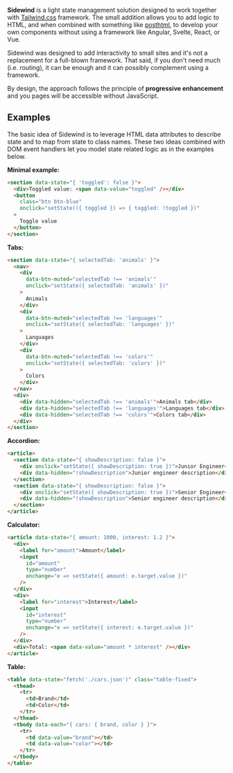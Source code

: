 **Sidewind** is a light state management solution designed to work together with [Tailwind.css](https://tailwindcss.com) framework. The small addition allows you to add logic to HTML, and when combined with something like [posthtml](https://www.npmjs.com/package/posthtml), to develop your own components without using a framework like Angular, Svelte, React, or Vue.

Sidewind was designed to add interactivity to small sites and it's not a replacement for a full-blown framework. That said, if you don't need much (i.e. routing), it can be enough and it can possibly complement using a framework.

By design, the approach follows the principle of **progressive enhancement** and you pages will be accessible without JavaScript.

## Examples

The basic idea of Sidewind is to leverage HTML data attributes to describe state and to map from state to class names. These two ideas combined with DOM event handlers let you model state related logic as in the examples below.

**Minimal example:**

```html
<section data-state="{ 'toggled': false }">
  <div>Toggled value: <span data-value="toggled" /></div>
  <button
    class="btn btn-blue"
    onclick="setState(({ toggled }) => { toggled: !toggled })"
  >
    Toggle value
  </button>
</section>
```

**Tabs:**

```html
<section data-state="{ selectedTab: 'animals' }">
  <nav>
    <div
      data-btn-muted="selectedTab !== 'animals'"
      onclick="setState({ selectedTab: 'animals' })"
    >
      Animals
    </div>
    <div
      data-btn-muted="selectedTab !== 'languages'"
      onclick="setState({ selectedTab: 'languages' })"
    >
      Languages
    </div>
    <div
      data-btn-muted="selectedTab !== 'colors'"
      onclick="setState({ selectedTab: 'colors' })"
    >
      Colors
    </div>
  </nav>
  <div>
    <div data-hidden="selectedTab !== 'animals'">Animals tab</div>
    <div data-hidden="selectedTab !== 'languages'">Languages tab</div>
    <div data-hidden="selectedTab !== 'colors'">Colors tab</div>
  </div>
</section>
```

**Accordion:**

```html
<article>
  <section data-state="{ showDescription: false }">
    <div onclick="setState({ showDescription: true })">Junior Engineer</div>
    <div data-hidden="!showDescription">Junior engineer description</div>
  </section>
  <section data-state="{ showDescription: false }">
    <div onclick="setState({ showDescription: true })">Senior Engineer</div>
    <div data-hidden="!showDescription">Senior engineer description</div>
  </section>
</article>
```

**Calculator:**

```html
<article data-state="{ amount: 1000, interest: 1.2 }">
  <div>
    <label for="amount">Amount</label>
    <input
      id="amount"
      type="number"
      onchange="e => setState({ amount: e.target.value })"
    />
  </div>
  <div>
    <label for="interest">Interest</label>
    <input
      id="interest"
      type="number"
      onchange="e => setState({ interest: e.target.value })"
    />
  </div>
  <div>Total: <span data-value="amount * interest" /></div>
</article>
```

**Table:**

```html
<table data-state="fetch('./cars.json')" class="table-fixed">
  <thead>
    <tr>
      <td>Brand</td>
      <td>Color</td>
    </tr>
  </thead>
  <tbody data-each="{ cars: { brand, color } }">
    <tr>
      <td data-value="brand"></td>
      <td data-value="color"></td>
    </tr>
  </tbody>
</table>
```
